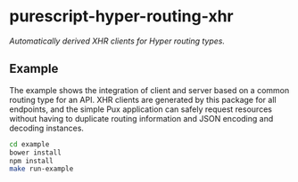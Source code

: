 # purescript-hyper-routing-xhr

_Automatically derived XHR clients for Hyper routing types._

## Example

The example shows the integration of client and server based on a common
routing type for an API. XHR clients are generated by this package for all
endpoints, and the simple Pux application can safely request resources without
having to duplicate routing information and JSON encoding and decoding
instances.

```bash
cd example
bower install
npm install
make run-example
```
